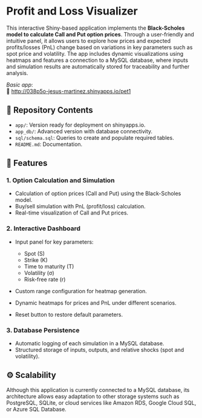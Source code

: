 # **Profit and Loss Visualizer**

This interactive Shiny-based application implements the **Black-Scholes model to calculate Call and Put option prices**. Through a user-friendly and intuitive panel, it allows users to explore how prices and expected profits/losses (PnL) change based on variations in key parameters such as spot price and volatility. The app includes dynamic visualizations using heatmaps and features a connection to a MySQL database, where inputs and simulation results are automatically stored for traceability and further analysis.

*Basic app*:  
🔗 http://038p5o-jesus-martinez.shinyapps.io/pet1  

## 📂 **Repository Contents**  

- `app/`: Version ready for deployment on shinyapps.io.  
- `app_db/`: Advanced version with database connectivity.  
- `sql/schema.sql`: Queries to create and populate required tables.  
- `README.md`: Documentation.  

## 📌 **Features**  

### **1. Option Calculation and Simulation**  

- Calculation of option prices (Call and Put) using the Black-Scholes model.  
- Buy/sell simulation with PnL (profit/loss) calculation.  
- Real-time visualization of Call and Put prices.  

### **2. Interactive Dashboard**  

- Input panel for key parameters:  
  - Spot (S)  
  - Strike (K)  
  - Time to maturity (T)  
  - Volatility (σ)  
  - Risk-free rate (r)  

- Custom range configuration for heatmap generation.  
- Dynamic heatmaps for prices and PnL under different scenarios.  
- Reset button to restore default parameters.  

### **3. Database Persistence**  

- Automatic logging of each simulation in a MySQL database.  
- Structured storage of inputs, outputs, and relative shocks (spot and volatility).  

## ⚙️ **Scalability**  

Although this application is currently connected to a MySQL database, its architecture allows easy adaptation to other storage systems such as PostgreSQL, SQLite, or cloud services like Amazon RDS, Google Cloud SQL, or Azure SQL Database.  

